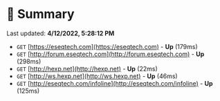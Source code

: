 # 📖 Summary
Last updated: **4/12/2022, 5:28:12 PM**

- `GET` [https://eseqtech.com](https://eseqtech.com) - **Up** (179ms)
- `GET` [http://forum.eseqtech.com](http://forum.eseqtech.com) - **Up** (298ms)
- `GET` [http://hexp.net](http://hexp.net) - **Up** (22ms)
- `GET` [http://ws.hexp.net](http://ws.hexp.net) - **Up** (46ms)
- `GET` [http://eseqtech.com/infoline](http://eseqtech.com/infoline) - **Up** (125ms)
